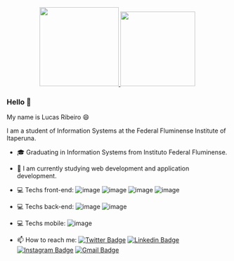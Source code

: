 <div align="center" >
  <a href="https://github.com/lucasmartinsribeiro">
    <img height="180em" src="https://github-readme-stats.vercel.app/api?username=lucasmartinsribeiro&show_icons=true&theme=dark" />
  </a>
  <a href="https://github.com/lucasmartinsribeiro">
    <img height="170em" src="https://github-readme-stats.vercel.app/api/top-langs/?username=lucasmartinsribeiro&layout=compact&theme=dark&langs_count=10&hide=Handlebars" />
  </a>
</div>

### Hello 👋
My name is Lucas Ribeiro 😄 

I am a student of Information Systems at the Federal Fluminense Institute of Itaperuna.

- 🎓 Graduating in Information Systems from Instituto Federal Fluminense.
- 🌱 I am currently studying web development and application development.
- 💻 Techs front-end: ![image](https://img.shields.io/badge/HTML5-E34F26?style=for-the-badge&logo=html5&logoColor=FFFFFF) ![image](https://img.shields.io/badge/CSS3-1572B6?style=for-the-badge&logo=css3&logoColor=FFFFFF) ![image](https://img.shields.io/badge/JavaScript-323330?style=for-the-badge&logo=javascript&logoColor=F7DF1E) ![image](https://img.shields.io/badge/React-1DA1F2?style=for-the-badge&logo=react&logoColor=azul)
- 💻 Techs back-end: ![image](https://img.shields.io/badge/Java-FF3B2D?style=for-the-badge&logo=java&logoColor=FFFFFF) ![image](https://img.shields.io/badge/Node-02E639?style=for-the-badge&logo=node.js&logoColor=FFFFFF)
- 💻 Techs mobile: ![image](https://img.shields.io/badge/React%20Native-000000?style=for-the-badge&logo=react&logoColor=azul)

- 📫 How to reach me:
[![Twitter Badge](https://img.shields.io/badge/-@ribeirolucas51-1DA1F2?style=flat-square&labelColor=1DA1F2&logo=twitter&logoColor=white&link=https://twitter.com/ribeirolucas51)](https://twitter.com/ribeirolucas51) 
[![Linkedin Badge](https://img.shields.io/badge/-LinkedIn-0077B5?style=flat-square&logo=Linkedin&logoColor=white&link=https://www.linkedin.com/in/lucas-51ribeiro/)](https://www.linkedin.com/in/lucas-51ribeiro/) 
[![Instagram Badge](https://img.shields.io/badge/-Instagram-E4405F?style=flat-square&logo=Instagram&logoColor=white&link=https://www.instagram.com/lucasm_ribeiro/)](https://www.instagram.com/lucasm_ribeiro/)
[![Gmail Badge](https://img.shields.io/badge/-lucasmartins0498@gmail.com-red?style=flat-square&logo=Gmail&logoColor=white&link=mailto:lucasmartins0498@gmail.com)](mailto:lucasmartins0498@gmail.com)

<!--
**lucasmartinsribeiro/lucasmartinsribeiro** is a ✨ _special_ ✨ repository because its `README.md` (this file) appears on your GitHub profile.

Here are some ideas to get you started:

- 🔭 I’m currently working on ...
- 🌱 I’m currently learning ...
- 👯 I’m looking to collaborate on ...
- 🤔 I’m looking for help with ...
- 💬 Ask me about ...
- 📫 How to reach me: ...
- 😄 Pronouns: ...
- ⚡ Fun fact: ...
-->
